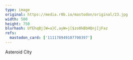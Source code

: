 ```yaml
---
type: image
original: https://media.r0b.io/mastodon/original/23.jpg
width: 500
height: 750
blurhash: UfEhqBj[W=a}C,ayW=j[$zo0kBbHQnj[jFaz
refs:
  mastodon_card: ['111178949107700397']
---
```


Asteroid City
